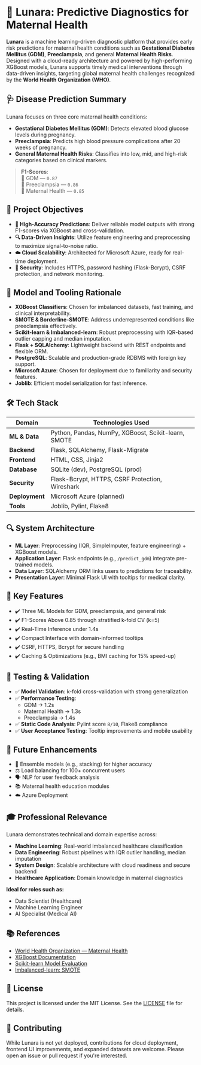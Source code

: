 # 🌙 Lunara: Predictive Diagnostics for Maternal Health

**Lunara** is a machine learning-driven diagnostic platform that provides early risk predictions for maternal health conditions such as **Gestational Diabetes Mellitus (GDM)**, **Preeclampsia**, and general **Maternal Health Risks**. Designed with a cloud-ready architecture and powered by high-performing XGBoost models, Lunara supports timely medical interventions through data-driven insights, targeting global maternal health challenges recognized by the **World Health Organization (WHO)**.

## 🩺 Disease Prediction Summary

Lunara focuses on three core maternal health conditions:

- **Gestational Diabetes Mellitus (GDM)**: Detects elevated blood glucose levels during pregnancy.
- **Preeclampsia**: Predicts high blood pressure complications after 20 weeks of pregnancy.
- **General Maternal Health Risks**: Classifies into low, mid, and high-risk categories based on clinical markers.

> **F1-Scores**:  
> 🔹 GDM — `0.87`  
> 🔹 Preeclampsia — `0.86`  
> 🔹 Maternal Health — `0.85`

## 🚀 Project Objectives

- **🎯 High-Accuracy Predictions**: Deliver reliable model outputs with strong F1-scores via XGBoost and cross-validation.  
- **🔍 Data-Driven Insights**: Utilize feature engineering and preprocessing to maximize signal-to-noise ratio.  
- **☁️ Cloud Scalability**: Architected for Microsoft Azure, ready for real-time deployment.  
- **🔐 Security**: Includes HTTPS, password hashing (Flask-Bcrypt), CSRF protection, and network monitoring.

## 🧠 Model and Tooling Rationale

- **XGBoost Classifiers**: Chosen for imbalanced datasets, fast training, and clinical interpretability.
- **SMOTE & Borderline-SMOTE**: Address underrepresented conditions like preeclampsia effectively.
- **Scikit-learn & Imbalanced-learn**: Robust preprocessing with IQR-based outlier capping and median imputation.
- **Flask + SQLAlchemy**: Lightweight backend with REST endpoints and flexible ORM.
- **PostgreSQL**: Scalable and production-grade RDBMS with foreign key support.
- **Microsoft Azure**: Chosen for deployment due to familiarity and security features.
- **Joblib**: Efficient model serialization for fast inference.

## 🛠️ Tech Stack

| Domain            | Technologies Used                                 |
|-------------------|----------------------------------------------------|
| **ML & Data**     | Python, Pandas, NumPy, XGBoost, Scikit-learn, SMOTE |
| **Backend**       | Flask, SQLAlchemy, Flask-Migrate                   |
| **Frontend**      | HTML, CSS, Jinja2                                  |
| **Database**      | SQLite (dev), PostgreSQL (prod)                    |
| **Security**      | Flask-Bcrypt, HTTPS, CSRF Protection, Wireshark    |
| **Deployment**    | Microsoft Azure (planned)                          |
| **Tools**         | Joblib, Pylint, Flake8                             |

## 🔍 System Architecture


- **ML Layer**: Preprocessing (IQR, SimpleImputer, feature engineering) + XGBoost models.
- **Application Layer**: Flask endpoints (e.g., `/predict_gdm`) integrate pre-trained models.
- **Data Layer**: SQLAlchemy ORM links users to predictions for traceability.
- **Presentation Layer**: Minimal Flask UI with tooltips for medical clarity.

## 🌟 Key Features

- ✔️ Three ML Models for GDM, preeclampsia, and general risk
- ✔️ F1-Scores Above 0.85 through stratified k-fold CV (k=5)
- ✔️ Real-Time Inference under 1.4s
- ✔️ Compact Interface with domain-informed tooltips
- ✔️ CSRF, HTTPS, Bcrypt for secure handling
- ✔️ Caching & Optimizations (e.g., BMI caching for 15% speed-up)

## 🧪 Testing & Validation

- ✅ **Model Validation**: k-fold cross-validation with strong generalization
- ✅ **Performance Testing**:  
  - GDM → 1.2s  
  - Maternal Health → 1.3s  
  - Preeclampsia → 1.4s  
- ✅ **Static Code Analysis**: Pylint score `8/10`, Flake8 compliance
- ✅ **User Acceptance Testing**: Tooltip improvements and mobile usability

## 🚧 Future Enhancements

- 🧬 Ensemble models (e.g., stacking) for higher accuracy
- ⚖️ Load balancing for 100+ concurrent users
- 🗣️ NLP for user feedback analysis
- 📚 Maternal health education modules
- ☁️ Azure Deployment

## 🎓 Professional Relevance

Lunara demonstrates technical and domain expertise across:

- **Machine Learning**: Real-world imbalanced healthcare classification  
- **Data Engineering**: Robust pipelines with IQR outlier handling, median imputation  
- **System Design**: Scalable architecture with cloud readiness and secure backend  
- **Healthcare Application**: Domain knowledge in maternal diagnostics  

**Ideal for roles such as:**

- Data Scientist (Healthcare)  
- Machine Learning Engineer  
- AI Specialist (Medical AI)  

## 📚 References

- [World Health Organization — Maternal Health](https://www.who.int/health-topics/maternal-health)  
- [XGBoost Documentation](https://xgboost.readthedocs.io/en/stable/)  
- [Scikit-learn Model Evaluation](https://scikit-learn.org/stable/modules/model_selection.html)  
- [Imbalanced-learn: SMOTE](https://imbalanced-learn.org/stable/over_sampling.html#smote-adasyn)

## 📝 License

This project is licensed under the MIT License. See the [LICENSE](./LICENSE) file for details.

## 🤝 Contributing

While Lunara is not yet deployed, contributions for cloud deployment, frontend UI improvements, and expanded datasets are welcome. Please open an issue or pull request if you're interested.
